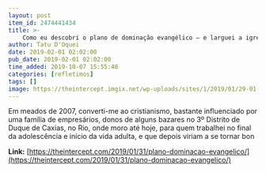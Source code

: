 ```yaml
---
layout: post
item_id: 2474441434
title: >-
    Como eu descobri o plano de dominação evangélico – e larguei a igreja
author: Tatu D'Oquei
date: 2019-02-01 02:02:00
pub_date: 2019-02-01 02:02:00
time_added: 2019-10-07 15:55:48
categories: [refletimos]
tags: []
image: https://theintercept.imgix.net/wp-uploads/sites/1/2019/01/29-01-19-damares-1548778248.jpg?auto=compress%2Cformat&q=90&fit=crop&w=1200&h=800
---
```


Em meados de 2007, converti-me ao cristianismo, bastante influenciado por uma família de empresários, donos de alguns bazares no 3º Distrito de Duque de Caxias, no Rio, onde moro até hoje, para quem trabalhei no final da adolescência e início da vida adulta, e que depois viriam a se tornar bon

**Link:** [https://theintercept.com/2019/01/31/plano-dominacao-evangelico/](https://theintercept.com/2019/01/31/plano-dominacao-evangelico/)

